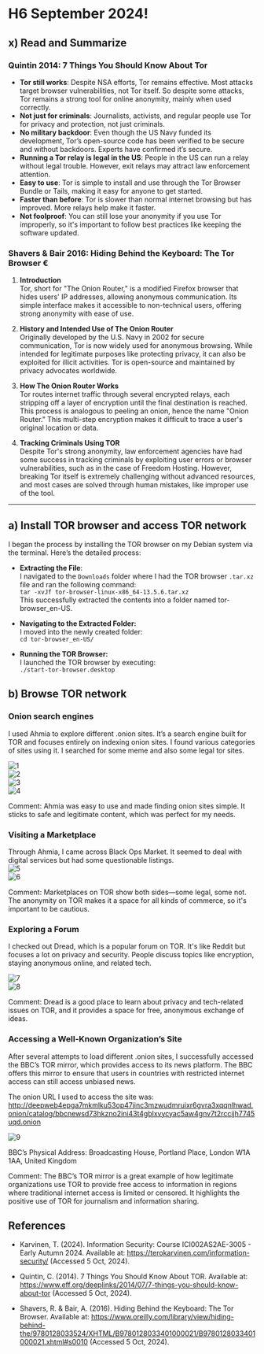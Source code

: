 # H6 September 2024!

## x) Read and Summarize

### Quintin 2014: 7 Things You Should Know About Tor

- **Tor still works**: Despite NSA efforts, Tor remains effective. Most attacks target browser vulnerabilities, not Tor itself. So despite some attacks, Tor remains a strong tool for online anonymity, mainly when used correctly.
- **Not just for criminals**: Journalists, activists, and regular people use Tor for privacy and protection, not just criminals.
- **No military backdoor**: Even though the US Navy funded its development, Tor’s open-source code has been verified to be secure and without backdoors. Experts have confirmed it’s secure.
- **Running a Tor relay is legal in the US**: People in the US can run a relay without legal trouble. However, exit relays may attract law enforcement attention.
- **Easy to use**: Tor is simple to install and use through the Tor Browser Bundle or Tails, making it easy for anyone to get started.
- **Faster than before**: Tor is slower than normal internet browsing but has improved. More relays help make it faster.
- **Not foolproof**: You can still lose your anonymity if you use Tor improperly, so it's important to follow best practices like keeping the software updated.

### Shavers & Bair 2016: Hiding Behind the Keyboard: The Tor Browser €

1. **Introduction**  
   Tor, short for "The Onion Router," is a modified Firefox browser that hides users' IP addresses, allowing anonymous communication. Its simple interface makes it accessible to non-technical users, offering strong anonymity with ease of use.

2. **History and Intended Use of The Onion Router**  
   Originally developed by the U.S. Navy in 2002 for secure communication, Tor is now widely used for anonymous browsing. While intended for legitimate purposes like protecting privacy, it can also be exploited for illicit activities. Tor is open-source and maintained by privacy advocates worldwide.

3. **How The Onion Router Works**  
   Tor routes internet traffic through several encrypted relays, each stripping off a layer of encryption until the final destination is reached. This process is analogous to peeling an onion, hence the name "Onion Router." This multi-step encryption makes it difficult to trace a user's original location or data.

4. **Tracking Criminals Using TOR**  
   Despite Tor's strong anonymity, law enforcement agencies have had some success in tracking criminals by exploiting user errors or browser vulnerabilities, such as in the case of Freedom Hosting. However, breaking Tor itself is extremely challenging without advanced resources, and most cases are solved through human mistakes, like improper use of the tool.

---

## a) Install TOR browser and access TOR network 
I began the process by installing the TOR browser on my Debian system via the terminal. Here’s the detailed process:

- **Extracting the File**:  
   I navigated to the `Downloads` folder where I had the TOR browser `.tar.xz` file and ran the following command:  
   `tar -xvJf tor-browser-linux-x86_64-13.5.6.tar.xz`  
This successfully extracted the contents into a folder named tor-browser_en-US.

- **Navigating to the Extracted Folder:**  
I moved into the newly created folder:   
`cd tor-browser_en-US/  `  
- **Running the TOR Browser:**  
I launched the TOR browser by executing:  
`./start-tor-browser.desktop`  

## b) Browse TOR network  

### Onion search engines
I used Ahmia to explore different .onion sites. It’s a search engine built for TOR and focuses entirely on indexing onion sites. I found various categories of sites using it. I searched for some meme and also some legal tor sites.  

![1](https://github.com/user-attachments/assets/413ea3b4-6697-4e4e-a368-1a54013fb2c2)  
![2](https://github.com/user-attachments/assets/f82dde37-5f16-416b-82a9-9241fce8cc36)  
![3](https://github.com/user-attachments/assets/7c0c1a87-1c25-41ca-9f47-92fc1101fd91)  
![4](https://github.com/user-attachments/assets/f0e552f5-f67b-4ddd-b11c-5428c3204787)    

Comment: Ahmia was easy to use and made finding onion sites simple. It sticks to safe and legitimate content, which was perfect for my needs.

### Visiting a Marketplace
Through Ahmia, I came across Black Ops Market. It seemed to deal with digital services but had some questionable listings.   
![5](https://github.com/user-attachments/assets/31ff5d51-dcf8-44c3-bee8-c408cc5427cc)  
![6](https://github.com/user-attachments/assets/90199c4a-d8db-496b-b8b0-7b1aa108cb65)    

Comment: Marketplaces on TOR show both sides—some legal, some not. The anonymity on TOR makes it a space for all kinds of commerce, so it's important to be cautious.

### Exploring a Forum
I checked out Dread, which is a popular forum on TOR. It's like Reddit but focuses a lot on privacy and security. People discuss topics like encryption, staying anonymous online, and related tech.  

![7](https://github.com/user-attachments/assets/d2610210-ace3-495e-a3fe-6ab9ecd7100d)   
![8](https://github.com/user-attachments/assets/9af5fabc-ec0c-49de-9d3d-170e4aeb2944)  

Comment: Dread is a good place to learn about privacy and tech-related issues on TOR, and it provides a space for free, anonymous exchange of ideas.

### Accessing a Well-Known Organization’s Site  
After several attempts to load different .onion sites, I successfully accessed the BBC’s TOR mirror, which provides access to its news platform. The BBC offers this mirror to ensure that users in countries with restricted internet access can still access unbiased news.  

The onion URL I used to access the site was: http://deepweb4epga7mkmlku53op47jinc3mzwudmruixr6gvra3xqqnlhwad.onion/catalog/bbcnewsd73hkzno2ini43t4gblxvycyac5aw4gnv7t2rccijh7745uqd.onion  

![9](https://github.com/user-attachments/assets/a1d5b9e6-2fe6-4109-9cf2-4bf2029cd0dc)  

BBC’s Physical Address: Broadcasting House, Portland Place, London W1A 1AA, United Kingdom  

Comment: The BBC’s TOR mirror is a great example of how legitimate organizations use TOR to provide free access to information in regions where traditional internet access is limited or censored. It highlights the positive use of TOR for journalism and information sharing.


## References

- Karvinen, T. (2024). Information Security: Course ICI002AS2AE-3005 - Early Autumn 2024. Available at: https://terokarvinen.com/information-security/ (Accessed 5 Oct, 2024).

- Quintin, C. (2014). 7 Things You Should Know About TOR. Available at: https://www.eff.org/deeplinks/2014/07/7-things-you-should-know-about-tor (Accessed 5 Oct, 2024).

- Shavers, R. & Bair, A. (2016). Hiding Behind the Keyboard: The Tor Browser. Available at: https://www.oreilly.com/library/view/hiding-behind-the/9780128033524/XHTML/B9780128033401000021/B9780128033401000021.xhtml#s0010 (Accessed 5 Oct, 2024).
